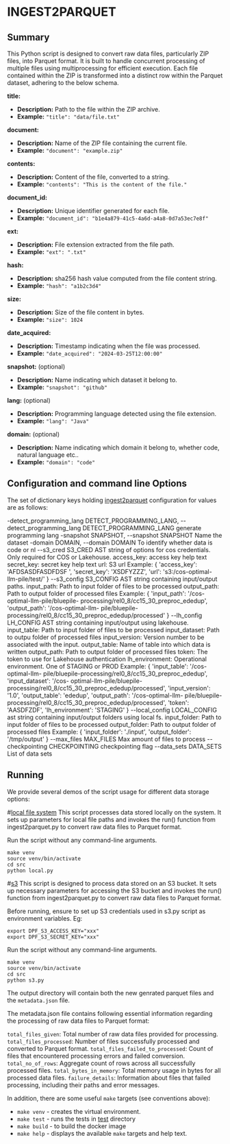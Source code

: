 # INGEST2PARQUET  

## Summary 
This Python script is designed to convert raw data files, particularly ZIP files, into Parquet format. It is built to handle concurrent processing of multiple files using multiprocessing for efficient execution.
Each file contained within the ZIP is transformed into a distinct row within the Parquet dataset, adhering to the below schema.

**title:**

- **Description:** Path to the file within the ZIP archive.
- **Example:** `"title": "data/file.txt"`

**document:**

- **Description:** Name of the ZIP file containing the current file.
- **Example:** `"document": "example.zip"`

**contents:**

- **Description:** Content of the file, converted to a string.
- **Example:** `"contents": "This is the content of the file."`

**document_id:**

- **Description:** Unique identifier generated for each file.
- **Example:** `"document_id": "b1e4a879-41c5-4a6d-a4a8-0d7a53ec7e8f"`

**ext:**

- **Description:** File extension extracted from the file path.
- **Example:** `"ext": ".txt"`

**hash:**

- **Description:** sha256 hash value computed from the file content string.
- **Example:** `"hash": "a1b2c3d4"`

**size:**

- **Description:** Size of the file content in bytes.
- **Example:** `"size": 1024`

**date_acquired:**

- **Description:** Timestamp indicating when the file was processed.
- **Example:** `"date_acquired": "2024-03-25T12:00:00"`

**snapshot:** (optional)

- **Description:** Name indicating which dataset it belong to.
- **Example:** `"snapshot": "github"`

**lang:** (optional)

- **Description:** Programming language detected using the file extension.
- **Example:** `"lang": "Java"`

**domain:** (optional)

- **Description:** Name indicating which domain it belong to, whether code, natural language etc..
- **Example:** `"domain": "code"`



## Configuration and command line Options

The set of dictionary keys holding [ingest2parquet](src/ingest2parquet.py) 
configuration for values are as follows:

-detect_programming_lang DETECT_PROGRAMMING_LANG, --detect_programming_lang DETECT_PROGRAMMING_LANG
                        generate programming lang
  -snapshot SNAPSHOT, --snapshot SNAPSHOT
                        Name the dataset
  -domain DOMAIN, --domain DOMAIN
                        To identify whether data is code or nl
  --s3_cred S3_CRED     AST string of options for cos credentials. Only required for COS or Lakehouse.
                        access_key: access key help text secret_key: secret key help text url: S3 url Example:
                        { 'access_key': 'AFDSASDFASDFDSF ', 'secret_key': 'XSDFYZZZ', 'url': 's3:/cos-optimal-
                        llm-pile/test/' }
  --s3_config S3_CONFIG
                        AST string containing input/output paths. input_path: Path to input folder of files to
                        be processed output_path: Path to output folder of processed files Example: {
                        'input_path': '/cos-optimal-llm-pile/bluepile-
                        processing/rel0_8/cc15_30_preproc_ededup', 'output_path': '/cos-optimal-llm-
                        pile/bluepile-processing/rel0_8/cc15_30_preproc_ededup/processed' }
  --lh_config LH_CONFIG
                        AST string containing input/output using lakehouse. input_table: Path to input folder
                        of files to be processed input_dataset: Path to outpu folder of processed files
                        input_version: Version number to be associated with the input. output_table: Name of
                        table into which data is written output_path: Path to output folder of processed files
                        token: The token to use for Lakehouse authentication lh_environment: Operational
                        environment. One of STAGING or PROD Example: { 'input_table': '/cos-optimal-llm-
                        pile/bluepile-processing/rel0_8/cc15_30_preproc_ededup', 'input_dataset': '/cos-
                        optimal-llm-pile/bluepile-processing/rel0_8/cc15_30_preproc_ededup/processed',
                        'input_version': '1.0', 'output_table': 'ededup', 'output_path': '/cos-optimal-llm-
                        pile/bluepile-processing/rel0_8/cc15_30_preproc_ededup/processed', 'token': 'AASDFZDF',
                        'lh_environment': 'STAGING' }
  --local_config LOCAL_CONFIG
                        ast string containing input/output folders using local fs. input_folder: Path to input
                        folder of files to be processed output_folder: Path to output folder of processed files
                        Example: { 'input_folder': './input', 'output_folder': '/tmp/output' }
  --max_files MAX_FILES
                        Max amount of files to process
  --checkpointing CHECKPOINTING
                        checkpointing flag
  --data_sets DATA_SETS
                        List of data sets

## Running

We provide several demos of the script usage for different data storage options: 


#[local file system](src/local.py)
This script processes data stored locally on the system. It sets up parameters for local file paths and invokes the run() function from ingest2parquet.py to convert raw data files to Parquet format.

Run the script without any command-line arguments.

```
make venv
source venv/bin/activate
cd src
python local.py
```



#[s3](src/s3.py) 
This script is designed to process data stored on an S3 bucket. It sets up necessary parameters for accessing the S3 bucket and invokes the run() function from ingest2parquet.py to convert raw data files to Parquet format.

Before running, ensure to set up S3 credentials used in s3.py script as environment variables. 
Eg:
```
export DPF_S3_ACCESS_KEY="xxx"
export DPF_S3_SECRET_KEY="xxx"
```

Run the script without any command-line arguments.

```
make venv
source venv/bin/activate
cd src
python s3.py
```

The output directory will contain both the new
genrated parquet files  and the `metadata.json` file.

The metadata.json file contains following essential information regarding the processing of raw data files to Parquet format:

`total_files_given`: Total number of raw data files provided for processing.
`total_files_processed`: Number of files successfully processed and converted to Parquet format.
`total_files_failed_to_processed`: Count of files that encountered processing errors and failed conversion.
`total_no_of_rows`: Aggregate count of rows across all successfully processed files.
`total_bytes_in_memory`: Total memory usage in bytes for all processed data files.
`failure_details`: Information about files that failed processing, including their paths and error messages.



In addition, there are some useful `make` targets (see conventions above):
* `make venv` - creates the virtual environment.
* `make test` - runs the tests in [test](test) directory
* `make build` - to build the docker image
* `make help` - displays the available `make` targets and help text.





